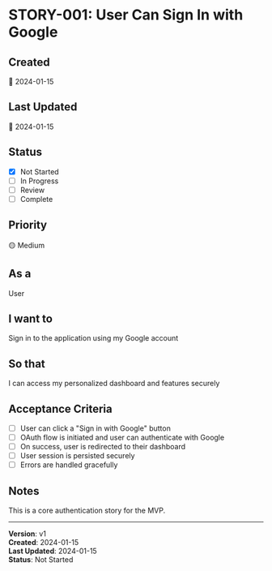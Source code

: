 # STORY-001: User Can Sign In with Google

## Created
📅 2024-01-15

## Last Updated
📅 2024-01-15

## Status
- [x] Not Started
- [ ] In Progress
- [ ] Review
- [ ] Complete

## Priority
🟡 Medium

## As a
User

## I want to
Sign in to the application using my Google account

## So that
I can access my personalized dashboard and features securely

## Acceptance Criteria
- [ ] User can click a "Sign in with Google" button
- [ ] OAuth flow is initiated and user can authenticate with Google
- [ ] On success, user is redirected to their dashboard
- [ ] User session is persisted securely
- [ ] Errors are handled gracefully

## Notes
This is a core authentication story for the MVP.

---

**Version**: v1  
**Created**: 2024-01-15  
**Last Updated**: 2024-01-15  
**Status**: Not Started 